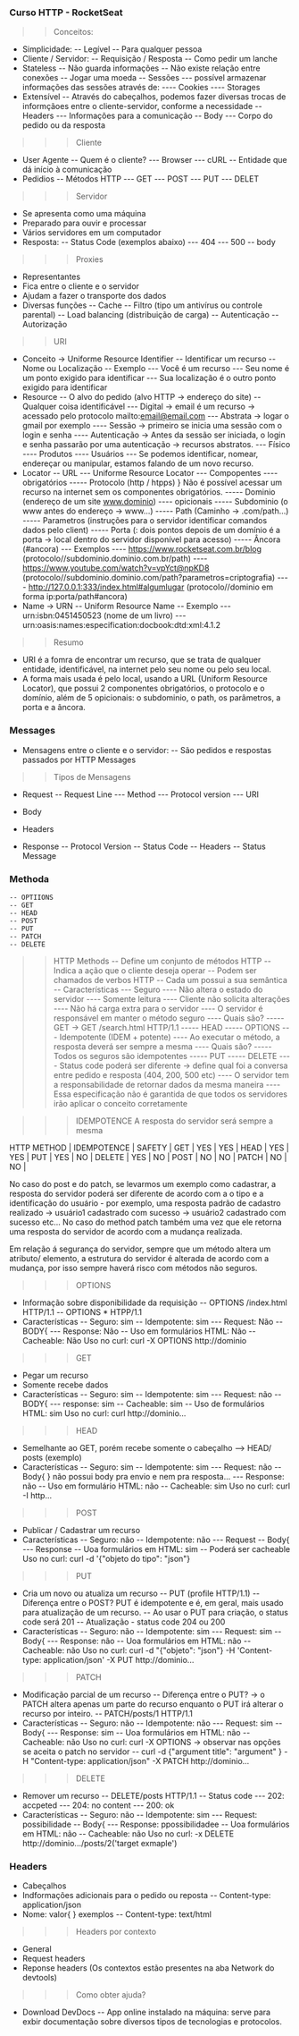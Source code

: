### Curso HTTP - RocketSeat ###

>> Conceitos:
- Simplicidade: 
    -- Legível
    -- Para qualquer pessoa
- Cliente / Servidor: 
    -- Requisição / Resposta
    -- Como pedir um lanche
- Stateless
    -- Não guarda informações
    -- Não existe relação entre conexões
    -- Jogar uma moeda
    -- Sessões
        --- possível armazenar informações das sessões através de:
            ---- Cookies
            ---- Storages
- Extensível
    -- Através do cabeçalhos, podemos fazer diversas trocas de informçãoes entre o cliente-servidor, conforme a necessidade
    -- Headers
        --- Informações para a comunicação
    -- Body
        --- Corpo do pedido ou da resposta

>>> Cliente 
- User Agente
    -- Quem é o cliente?
        --- Browser
        --- cURL
    -- Entidade que dá início à comunicação
- Pedidios 
    -- Métodos HTTP
        --- GET
        --- POST
        --- PUT
        --- DELET

>>> Servidor 
- Se apresenta como uma máquina
- Preparado para ouvir e processar 
- Vários servidores em um computador
- Resposta:
    -- Status Code (exemplos abaixo)
        --- 404 
        --- 500
    -- body

>>> Proxies
- Representantes
- Fica entre o cliente e o servidor
- Ajudam a fazer o transporte dos dados
- Diversas funções
    -- Cache
    -- Filtro (tipo um antivírus ou controle parental)
    -- Load balancing (distribuição de carga)
    -- Autenticação
    -- Autorização

>> URI 
- Conceito -> Uniforme Resource Identifier 
    -- Identificar um recurso
    -- Nome ou Localização
    -- Exemplo
        --- Você é um recurso 
            --- Seu nome é um ponto exigido para identificar
            --- Sua localização é o outro ponto exigido para identificar
- Resource 
    -- O alvo do pedido (alvo HTTP -> endereço do site)
    -- Qualquer coisa identificável
        --- Digital -> email é um recurso -> acessado pelo protocolo mailto:email@email.com
        --- Abstrata -> logar o gmail por exemplo
            ---- Sessão -> primeiro se inicia uma sessão com o login e senha
            ---- Autenticação -> Antes da sessão ser iniciada, o login e senha passarão por uma autenticação -> recursos abstratos.
        --- Físico
            ---- Produtos
            ---- Usuários 
        --- Se podemos identificar, nomear, endereçar ou manipular, estamos falando de um novo recurso.
- Locator
    -- URL 
        --- Uniforme Resource Locator
        --- Compopentes 
            ---- obrigatórios
                ----- Protocolo (http / htpps)
                                            } Não é possível acessar um recurso na internet sem os componentes obrigatórios.
                ----- Dominio (endereço de um site www.dominio)
            ---- opicionais
                ----- Subdominio (o www antes do endereço -> www...)
                ----- Path (Caminho -> .com/path...)
                ----- Parametros (instruções para o servidor identificar comandos dados pelo client)
                ----- Porta (: dois pontos depois de um domínio é a porta -> local dentro do servidor disponível para acesso)
                ----- Âncora (#ancora)
        --- Exemplos
            ---- https://www.rocketseat.com.br/blog (protocolo//subdominio.dominio.com.br/path)
            ---- https://www.youtube.com/watch?v=vpYct@npKD8 (protocolo//subdominio.dominio.com/path?parametros=criptografia)
            ---- http://127.0.0.1:333/index.html#algumlugar (protocolo//dominio em forma ip:porta/path#ancora)
- Name -> URN
    -- Uniform Resource Name
    -- Exemplo
        --- urn:isbn:0451450523 (nome de um livro)
        --- urn:oasis:names:especification:docbook:dtd:xml:4.1.2 

>> Resumo 
- URI é a fomra de encontrar um recurso, que se trata de qualquer entidade, identificável, na internet pelo seu nome ou pelo seu local. 
- A forma mais usada é pelo local, usando a URL (Uniform Resource Locator), que possui 2 componentes obrigatórios, o protocolo e o domínio, além de 5 opicionais: o subdominio, o path, os parâmetros, a porta e a âncora.

### Messages ###
- Mensagens entre o cliente e o servidor:
-- São pedidos e respostas passados por HTTP Messages

>> Tipos de Mensagens
- Request
    -- Request Line 
        --- Method
        --- Protocol version
        --- URI
- Body
- Headers

- Response 
    -- Protocol Version
    -- Status Code
    -- Headers
    -- Status Message

### Methoda ###
    -- OPTIIONS
    -- GET
    -- HEAD
    -- POST
    -- PUT
    -- PATCH
    -- DELETE

>> HTTP Methods 
    -- Define um conjunto de métodos HTTP
    -- Indica a ação que o cliente deseja operar
    -- Podem ser chamados de verbos HTTP
    -- Cada um possui a sua semântica
    -- Características
        --- Seguro 
            ---- Não altera o estado do servidor
            ---- Somente leitura
            ---- Cliente não solicita alterações
            ---- Não há carga extra para o servidor
            ---- O servidor é responsável em manter o método seguro
            ---- Quais são?
                ----- GET -> GET /search.html HTTP/1.1
                ----- HEAD
                ----- OPTIONS
        --- Idempotente (IDEM + potente)
            ---- Ao executar o método, a resposta deverá ser sempre a mesma
            ---- Quais são?
                ----- Todos os seguros são idempotentes
                ----- PUT
                ----- DELETE
            ---- Status code poderá ser diferente -> define qual foi a conversa entre pedido e resposta (404, 200, 500 etc)
            ---- O servidor tem a responsabilidade de retornar dados da mesma maneira 
            ---- Essa especificação não é garantida de que todos os servidores irão aplicar o conceito corretamente

>>> IDEMPOTENCE
A resposta do servidor será sempre a mesma 

HTTP METHOD  |  IDEMPOTENCE  |   SAFETY    |
    GET      |      YES      |     YES     |
    HEAD     |      YES      |     YES     | 
    PUT      |      YES      |     NO      | 
    DELETE   |      YES      |     NO      | 
    POST     |       NO      |     NO      |
    PATCH    |       NO      |     NO      |

No caso do post e do patch, se levarmos um exemplo como cadastrar, a resposta do servidor poderá ser diferente de acordo com a o tipo e a identificação do usuário
    - por exemplo, uma resposta padrão de cadastro realizado -> usuário1 cadastrado com sucesso -> usuário2 cadastrado com sucesso etc...
No caso do method patch também uma vez que ele retorna uma resposta do servidor de acordo com a mudança realizada.

Em relação á segurança do servidor, sempre que um método altera um atributo/ elemento, a estrutura do servidor é alterada de acordo com a mudança, por isso sempre haverá risco com métodos não seguros.

>>> OPTIONS
- Informação sobre disponibilidade da requisição
    -- OPTIONS /index.html HTTP/1.1
    -- OPTIONS * HTPP/1.1
- Características 
    -- Seguro: sim
    -- Idempotente: sim
             --- Request: Não
    -- BODY{
             --- Response: Não
    -- Uso em formulários HTML: Não
    -- Cacheable: Não
Uso no curl: curl -X OPTIONS http://dominio

>>> GET
- Pegar um recurso
- Somente recebe dados
- Características
    -- Seguro: sim
    -- Idempotente: sim
             --- Request: não 
    -- BODY{
             --- response: sim
    -- Cacheable: sim
    -- Uso de formulários HTML: sim
Uso no curl: curl http://dominio...

>>> HEAD
- Semelhante ao GET, porém recebe somente o cabeçalho --> HEAD/ posts (exemplo)
- Características
    -- Seguro: sim
    -- Idempotente: sim
             --- Request: não
    -- Body{                   } não possui body pra envio e nem pra resposta...
             --- Response: não
    -- Uso em formulário HTML: não
    -- Cacheable: sim
Uso no curl: curl -I http...

>>> POST
- Publicar / Cadastrar um recurso
- Características
    -- Seguro: não
    -- Idempotente: não
             --- Request
    -- Body{
             --- Response
    -- Uoa formulários em HTML: sim
    -- Poderá ser cacheable
Uso no curl: curl -d '{"objeto do tipo": "json"}

>>> PUT
- Cria um novo ou atualiza um recurso 
    -- PUT (profile HTTP/1.1)
    -- Diferença entre o POST? PUT é idempotente e é, em geral, mais usado para atualização de um recurso.
    -- Ao usar o PUT para criação, o status code será 201
    -- Atualização - status code 204 ou 200
- Características
    -- Seguro: não
    -- Idempotente: sim
             --- Request: sim
    -- Body{
             --- Response: não 
    -- Uoa formulários em HTML: não
    -- Cacheable: não
Uso no curl: curl -d "{"objeto": "json"} -H 'Content-type: application/json' -X PUT http://dominio...

>>> PATCH
- Modificação parcial de um recurso
    -- Diferença entre o PUT? -> o PATCH altera apenas um parte do recurso enquanto o PUT irá alterar o recurso por inteiro.
    -- PATCH/posts/1 HTTP/1.1
- Características
    -- Seguro: não
    -- Idempotente: não
             --- Request: sim
    -- Body{
             --- Response: sim
    -- Uoa formulários em HTML: não
    -- Cacheable: não
Uso no curl: curl -X OPTIONS -> observar nas opções se aceita o patch no servidor
    -- curl -d {"argument title": "argument" } -H "Content-type: application/json" -X PATCH http://dominio...

>>> DELETE 
- Remover um recurso
    -- DELETE/posts HTTP/1.1
    -- Status code
        --- 202: accpeted
        --- 204: no content
        --- 200: ok
- Características
    -- Seguro: não
    -- Idempotente: sim
             --- Request: possibilidade
    -- Body{
             --- Response: ppossibilidadee
    -- Uoa formulários em HTML: não
    -- Cacheable: não
Uso no curl: -x DELETE http://dominio.../posts/2('target exmaple') 

### Headers ###
- Cabeçalhos
- Indformações adicionais para o pedido ou reposta 
               -- Content-type: application/json
- Nome: valor{                                  } exemplos
               -- Content-type: text/html 

>>> Headers por contexto 
- General
- Request headers
- Reponse headers
(Os contextos estão presentes na aba Network do devtools)

>>> Como obter ajuda?
- Download DevDocs
    -- App online instalado na máquina: serve para exbir documentação sobre diversos tipos de tecnologias e protocolos.